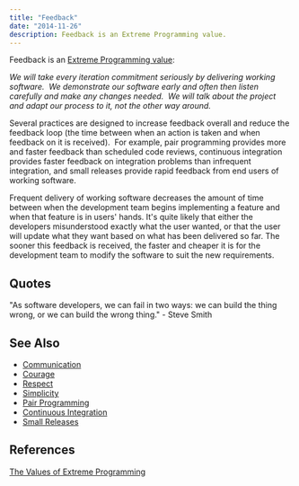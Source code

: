 ```yaml
---
title: "Feedback"
date: "2014-11-26"
description: Feedback is an Extreme Programming value.
---
```


Feedback is an [Extreme Programming value](http://www.extremeprogramming.org/values.html):

_We will take every iteration commitment seriously by delivering working software.  We demonstrate our software early and often then listen carefully and make any changes needed.  We will talk about the project and adapt our process to it, not the other way around._

Several practices are designed to increase feedback overall and reduce the feedback loop (the time between when an action is taken and when feedback on it is received).  For example, pair programming provides more and faster feedback than scheduled code reviews, continuous integration provides faster feedback on integration problems than infrequent integration, and small releases provide rapid feedback from end users of working software.

Frequent delivery of working software decreases the amount of time between when the development team begins implementing a feature and when that feature is in users' hands. It's quite likely that either the developers misunderstood exactly what the user wanted, or that the user will update what they want based on what has been delivered so far. The sooner this feedback is received, the faster and cheaper it is for the development team to modify the software to suit the new requirements.

## Quotes

"As software developers, we can fail in two ways: we can build the thing wrong, or we can build the wrong thing." - Steve Smith

## See Also

- [Communication](/communication)
- [Courage](/courage)
- [Respect](/respect)
- [Simplicity](/simplicity)
- [Pair Programming](/pair-programming)
- [Continuous Integration](/continuous-integration)
- [Small Releases](http://deviq.com/small-releases)

## References

[The Values of Extreme Programming](http://www.extremeprogramming.org/values.html)
